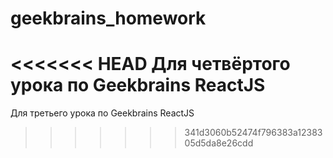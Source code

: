 # geekbrains_homework
<<<<<<< HEAD
Для четвёртого урока по Geekbrains ReactJS
=======
Для третьего урока по Geekbrains ReactJS
>>>>>>> 341d3060b52474f796383a1238305d5da8e26cdd
